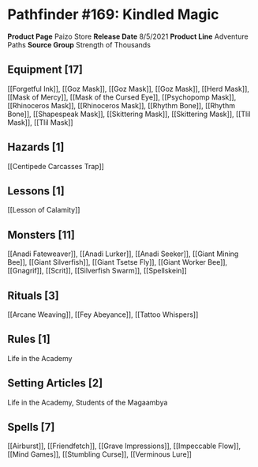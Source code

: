 ﻿---
id: '94'
name: Pathfinder 169. Kindled Magic
rarity: Common
source: null
trait: null
type: Source

---
# Pathfinder #169: Kindled Magic

**Product Page** Paizo Store
**Release Date** 8/5/2021
**Product Line** Adventure Paths
**Source Group** Strength of Thousands

## Equipment [17]

[[Forgetful Ink]], [[Goz Mask]], [[Goz Mask]], [[Goz Mask]], [[Herd Mask]], [[Mask of Mercy]], [[Mask of the Cursed Eye]], [[Psychopomp Mask]], [[Rhinoceros Mask]], [[Rhinoceros Mask]], [[Rhythm Bone]], [[Rhythm Bone]], [[Shapespeak Mask]], [[Skittering Mask]], [[Skittering Mask]], [[Tlil Mask]], [[Tlil Mask]]

## Hazards [1]

[[Centipede Carcasses Trap]]

## Lessons [1]

[[Lesson of Calamity]]

## Monsters [11]

[[Anadi Fateweaver]], [[Anadi Lurker]], [[Anadi Seeker]], [[Giant Mining Bee]], [[Giant Silverfish]], [[Giant Tsetse Fly]], [[Giant Worker Bee]], [[Gnagrif]], [[Scrit]], [[Silverfish Swarm]], [[Spellskein]]

## Rituals [3]

[[Arcane Weaving]], [[Fey Abeyance]], [[Tattoo Whispers]]

## Rules [1]

Life in the Academy

## Setting Articles [2]

Life in the Academy, Students of the Magaambya

## Spells [7]

[[Airburst]], [[Friendfetch]], [[Grave Impressions]], [[Impeccable Flow]], [[Mind Games]], [[Stumbling Curse]], [[Verminous Lure]]